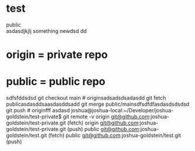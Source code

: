 # test
public   
asdasdjkjlj
something newdsd
dd
# origin = private repo
# public = public repo
 sdfsfddsdsd
git checkout main # originsadsadsdsadasdd
git fetch publicasdasddsaasdasddsadd
git merge public/mainsdfsdfdfasdasdsdsdsd
git push # originfff
asdasd
joshua@joshua-local:~/Developer/joshua-goldstein/test-private$ git remote -v
origin	git@github.com:joshua-goldstein/test-private.git (fetch)
origin	git@github.com:joshua-goldstein/test-private.git (push)
public	git@github.com:joshua-goldstein/test.git (fetch)
public	git@github.com:joshua-goldstein/test.git (push)

